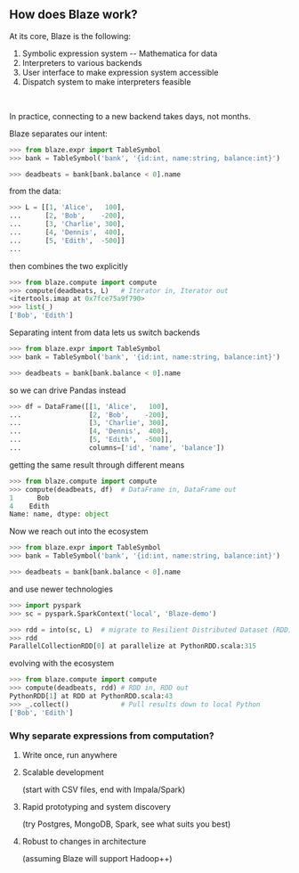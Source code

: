 ## How does Blaze work?

At its core, Blaze is the following:

1.  Symbolic expression system -- Mathematica for data
2.  Interpreters to various backends
3.  User interface to make expression system accessible
4.  Dispatch system to make interpreters feasible

<br>

In practice, connecting to a new backend takes days, not months.


Blaze separates our intent:

```python
>>> from blaze.expr import TableSymbol
>>> bank = TableSymbol('bank', '{id:int, name:string, balance:int}')

>>> deadbeats = bank[bank.balance < 0].name
```

from the data:

```python
>>> L = [[1, 'Alice',   100],
...      [2, 'Bob',    -200],
...      [3, 'Charlie', 300],
...      [4, 'Dennis',  400],
...      [5, 'Edith',  -500]]
...
```

then combines the two explicitly

```python
>>> from blaze.compute import compute
>>> compute(deadbeats, L)   # Iterator in, Iterator out
<itertools.imap at 0x7fce75a9f790>
>>> list(_)
['Bob', 'Edith']
```


Separating intent from data lets us switch backends

```python
>>> from blaze.expr import TableSymbol
>>> bank = TableSymbol('bank', '{id:int, name:string, balance:int}')

>>> deadbeats = bank[bank.balance < 0].name
```

so we can drive Pandas instead

```python
>>> df = DataFrame([[1, 'Alice',   100],
...                 [2, 'Bob',    -200],
...                 [3, 'Charlie', 300],
...                 [4, 'Dennis',  400],
...                 [5, 'Edith',  -500]],
...                 columns=['id', 'name', 'balance'])
```

getting the same result through different means

```python
>>> from blaze.compute import compute
>>> compute(deadbeats, df)  # DataFrame in, DataFrame out
1      Bob
4    Edith
Name: name, dtype: object
```


Now we reach out into the ecosystem

```python
>>> from blaze.expr import TableSymbol
>>> bank = TableSymbol('bank', '{id:int, name:string, balance:int}')

>>> deadbeats = bank[bank.balance < 0].name
```

and use newer technologies

```python
>>> import pyspark
>>> sc = pyspark.SparkContext('local', 'Blaze-demo')

>>> rdd = into(sc, L)  # migrate to Resilient Distributed Dataset (RDD)
>>> rdd
ParallelCollectionRDD[0] at parallelize at PythonRDD.scala:315
```

evolving with the ecosystem

```python
>>> from blaze.compute import compute
>>> compute(deadbeats, rdd) # RDD in, RDD out
PythonRDD[1] at RDD at PythonRDD.scala:43
>>> _.collect()             # Pull results down to local Python
['Bob', 'Edith']
```


### Why separate expressions from computation?

1.  Write once, run anywhere
2.  Scalable development

    (start with CSV files, end with Impala/Spark)
4.  Rapid prototyping and system discovery

    (try Postgres, MongoDB, Spark, see what suits you best)
3.  Robust to changes in architecture

    (assuming Blaze will support Hadoop++)
